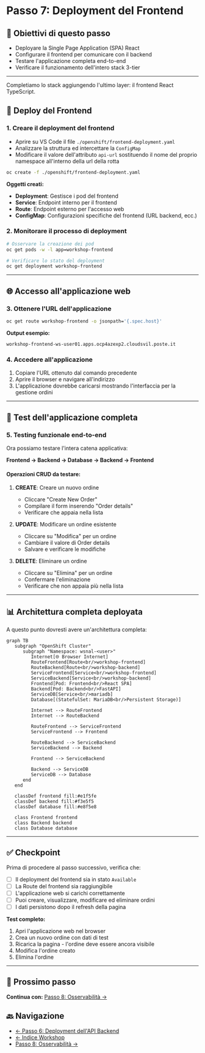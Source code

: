 # Passo 7: Deployment del Frontend

## 🎯 Obiettivi di questo passo

- Deployare la Single Page Application (SPA) React
- Configurare il frontend per comunicare con il backend
- Testare l'applicazione completa end-to-end
- Verificare il funzionamento dell'intero stack 3-tier

---

Completiamo lo stack aggiungendo l'ultimo layer: il frontend React TypeScript.

## 🚀 Deploy del Frontend

### 1. Creare il deployment del frontend

- Aprire su VS Code il file `./openshift/frontend-deployment.yaml`
- Analizzare la struttura ed intercettare la `ConfigMap`
- Modificare il valore dell'attributo `api-url` sostituendo il nome del proprio namespace all'interno della url della rotta

```bash
oc create -f ./openshift/frontend-deployment.yaml
```

**Oggetti creati:**
- **Deployment**: Gestisce i pod del frontend
- **Service**: Endpoint interno per il frontend
- **Route**: Endpoint esterno per l'accesso web
- **ConfigMap**: Configurazioni specifiche del frontend (URL backend, ecc.)

### 2. Monitorare il processo di deployment

```bash
# Osservare la creazione dei pod
oc get pods -w -l app=workshop-frontend

# Verificare lo stato del deployment
oc get deployment workshop-frontend
```

---

## 🌐 Accesso all'applicazione web

### 3. Ottenere l'URL dell'applicazione

```bash
oc get route workshop-frontend -o jsonpath='{.spec.host}'
```

**Output esempio:**
```
workshop-frontend-ws-user01.apps.ocp4azexp2.cloudsvil.poste.it
```

### 4. Accedere all'applicazione

1. Copiare l'URL ottenuto dal comando precedente
2. Aprire il browser e navigare all'indirizzo
3. L'applicazione dovrebbe caricarsi mostrando l'interfaccia per la gestione ordini

---

## 🧪 Test dell'applicazione completa

### 5. Testing funzionale end-to-end

Ora possiamo testare l'intera catena applicativa:

**Frontend → Backend → Database → Backend → Frontend**

#### Operazioni CRUD da testare:

1. **CREATE**: Creare un nuovo ordine
   - Cliccare "Create New Order"
   - Compilare il form inserendo "Order details"
   - Verificare che appaia nella lista

2. **UPDATE**: Modificare un ordine esistente
   - Cliccare su "Modifica" per un ordine
   - Cambiare il valore di Order details
   - Salvare e verificare le modifiche

3. **DELETE**: Eliminare un ordine
   - Cliccare su "Elimina" per un ordine
   - Confermare l'eliminazione
   - Verificare che non appaia più nella lista

---

## 📊 Architettura completa deployata

A questo punto dovresti avere un'architettura completa:

```mermaid
graph TB
   subgraph "OpenShift Cluster"
      subgraph "Namespace: wsnal-<user>"
         Internet[🌐 Browser Internet]
         RouteFrontend[Route<br/>workshop-frontend]
         RouteBackend[Route<br/>workshop-backend]
         ServiceFrontend[Service<br/>workshop-frontend]
         ServiceBackend[Service<br/>workshop-backend]
         Frontend[Pod: Frontend<br/>React SPA]
         Backend[Pod: Backend<br/>FastAPI]
         ServiceDB[Service<br/>mariadb]
         Database[(StatefulSet: MariaDB<br/>Persistent Storage)]

         Internet --> RouteFrontend
         Internet --> RouteBackend

         RouteFrontend --> ServiceFrontend
         ServiceFrontend --> Frontend

         RouteBackend --> ServiceBackend
         ServiceBackend --> Backend

         Frontend --> ServiceBackend

         Backend --> ServiceDB
         ServiceDB --> Database
      end
   end

   classDef frontend fill:#e1f5fe
   classDef backend fill:#f3e5f5  
   classDef database fill:#e8f5e8

   class Frontend frontend
   class Backend backend
   class Database database
```

---

## ✅ Checkpoint

Prima di procedere al passo successivo, verifica che:

- [ ] Il deployment del frontend sia in stato `Available`
- [ ] La Route del frontend sia raggiungibile
- [ ] L'applicazione web si carichi correttamente
- [ ] Puoi creare, visualizzare, modificare ed eliminare ordini
- [ ] I dati persistono dopo il refresh della pagina

**Test completo:**
1. Apri l'applicazione web nel browser
2. Crea un nuovo ordine con dati di test
3. Ricarica la pagina - l'ordine deve essere ancora visibile
4. Modifica l'ordine creato
5. Elimina l'ordine

---

## 🚀 Prossimo passo

**Continua con:** [Passo 8: Osservabilità →](./passo-8-osservabilita.md)

## 🔙 Navigazione

- [← Passo 6: Deployment dell'API Backend](./passo-6-backend.md)
- [← Indice Workshop](./README.md)
- [Passo 8: Osservabilità →](./passo-8-osservabilita.md)